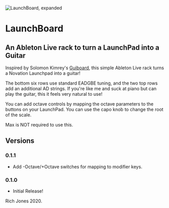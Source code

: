 ![LaunchBoard, expanded](https://i.imgur.com/qOccLbe.png)
# LaunchBoard
## An Ableton Live rack to turn a LaunchPad into a Guitar

Inspired by Solomon Kimrey's [Guiboard](https://www.reddit.com/r/synthesizers/comments/g1yrzj/piano_schmiano/), this simple Ableton Live rack turns a Novation Launchpad into a guitar!

The bottom six rows use standard EADGBE tuning, and the two top rows add an additional AD strings. If you're like me and suck at piano but can play the guitar, this it feels very natural to use!

You can add octave controls by mapping the octave parameters to the buttons on your LaunchPad. You can use the capo knob to change the root of the scale.

Max is NOT required to use this.

## Versions
### 0.1.1
- Add -Octave/+Octave switches for mapping to modifier keys. 

### 0.1.0
- Initial Release!

Rich Jones 2020.
